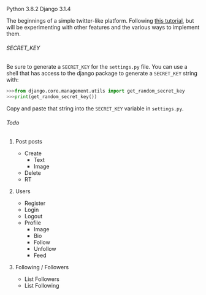 Python 3.8.2
Django 3.1.4

The beginnings of a simple twitter-like platform. Following [this tutorial](https://youtu.be/f1R_bykXHGE), but will be experimenting with other features and the various ways to implement them.

###### SECRET_KEY

Be sure to generate a `SECRET_KEY` for the `settings.py` file. You can use a shell that has access to the django package to generate a `SECRET_KEY` string with:

```Python
>>>from django.core.management.utils import get_random_secret_key
>>>print(get_random_secret_key())
```

Copy and paste that string into the `SECRET_KEY` variable in `settings.py`.

###### Todo

1. Post posts
    - Create
        - Text
        - Image
    - Delete
    - RT

2. Users
    - Register
    - Login
    - Logout
    - Profile
        - Image
        - Bio
        - Follow
        - Unfollow
        - Feed

3. Following / Followers
    - List Followers
    - List Following
